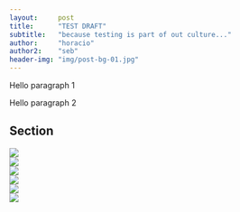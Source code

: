 ```yaml
---
layout:     post
title:      "TEST DRAFT"
subtitle:   "because testing is part of out culture..."
author:     "horacio"
author2:    "seb"
header-img: "img/post-bg-01.jpg"
---
```

<p>Hello paragraph 1</p>

<p>Hello paragraph 2</p>

<h2 class="section-heading">Section</h2>

<div class="image-panel">
  <div class="image-panel-cell">
    <img src="http://lostinbrittany.org/enib/images/cube_android.png">
  </div>
  <div class="image-panel-cell">
    <img src="http://lostinbrittany.org/enib/images/cube_apple.png">
  </div>
  <div class="image-panel-cell">
    <img src="http://lostinbrittany.org/enib/images/cube_lib.png">
  </div>
  <div class="image-panel-cell">
    <img src="http://lostinbrittany.org/enib/images/cube_chrome.png">
  </div>
  <div class="image-panel-cell">
    <img src="http://lostinbrittany.org/enib/images/cube_firefox.png">
  </div>
  <div class="image-panel-cell">
    <img src="http://lostinbrittany.org/enib/images/cube_ie.png">
  </div>
</div>
